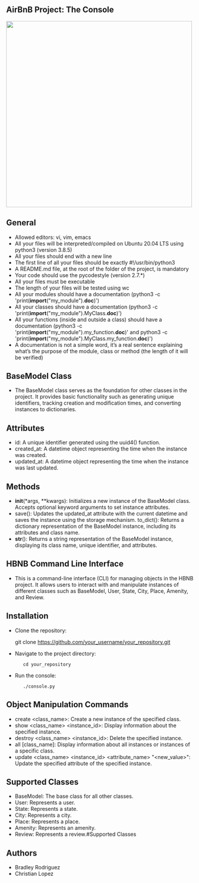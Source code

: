 ## AirBnB Project: The Console 


<img src="https://user-images.githubusercontent.com/74038190/225813708-98b745f2-7d22-48cf-9150-083f1b00d6c9.gif" width="500">

## General
- Allowed editors: vi, vim, emacs
- All your files will be interpreted/compiled on Ubuntu 20.04 LTS using python3 (version 3.8.5)
- All your files should end with a new line
- The first line of all your files should be exactly #!/usr/bin/python3
- A README.md file, at the root of the folder of the project, is mandatory
- Your code should use the pycodestyle (version 2.7.*)
- All your files must be executable
- The length of your files will be tested using wc
- All your modules should have a documentation (python3 -c 'print(__import__("my_module").__doc__)')
- All your classes should have a documentation (python3 -c 'print(__import__("my_module").MyClass.__doc__)')
- All your functions (inside and outside a class) should have a documentation (python3 -c 'print(__import__("my_module").my_function.__doc__)' and python3 -c 'print(__import__("my_module").MyClass.my_function.__doc__)')
- A documentation is not a simple word, it’s a real sentence explaining what’s the purpose of the module, class or method (the length of it will be verified)

## BaseModel Class

- The BaseModel class serves as the foundation for other classes in the project. It provides basic functionality such as generating unique identifiers, tracking creation and modification times, and converting instances to dictionaries.

## Attributes
- id: A unique identifier generated using the uuid4() function.
- created_at: A datetime object representing the time when the instance was created.
- updated_at: A datetime object representing the time when the instance was last updated.

## Methods

- __init__(*args, **kwargs): Initializes a new instance of the BaseModel class. Accepts optional keyword arguments to set instance attributes.
- save(): Updates the updated_at attribute with the current datetime and saves the instance using the storage mechanism.
to_dict(): Returns a dictionary representation of the BaseModel instance, including its attributes and class name.
- __str__(): Returns a string representation of the BaseModel instance, displaying its class name, unique identifier, and attributes.






## HBNB Command Line Interface

- This is a command-line interface (CLI) for managing objects in the HBNB project. It allows users to interact with and manipulate instances of different classes such as BaseModel, User, State, City, Place, Amenity, and Review.


## Installation
- Clone the repository:

     git clone https://github.com/your_username/your_repository.git


- Navigate to the project directory:

         cd your_repository
- Run the console:

         ./console.py

## Object Manipulation Commands
- create <class_name>: Create a new instance of the specified class.
- show <class_name> <instance_id>: Display information about the specified instance.
- destroy <class_name> <instance_id>: Delete the specified instance.
- all [class_name]: Display information about all instances or instances of a specific class.
- update <class_name> <instance_id> <attribute_name> "<new_value>": Update the specified attribute of the specified instance.
## Supported Classes
- BaseModel: The base class for all other classes.
- User: Represents a user.
- State: Represents a state.
- City: Represents a city.
- Place: Represents a place.
- Amenity: Represents an amenity.
- Review: Represents a review.#Supported Classes

## Authors

- Bradley Rodriguez
- Christian Lopez